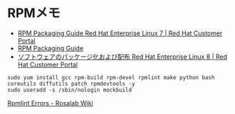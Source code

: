 # RPMメモ

- [RPM Packaging Guide Red Hat Enterprise Linux 7 | Red Hat Customer Portal](https://access.redhat.com/documentation/en-us/red_hat_enterprise_linux/7/html-single/rpm_packaging_guide/index)
- [RPM Packaging Guide](https://rpm-packaging-guide.github.io/)
- [ソフトウェアのパッケージ化および配布 Red Hat Enterprise Linux 8 | Red Hat Customer Portal](https://access.redhat.com/documentation/ja-jp/red_hat_enterprise_linux/8/html-single/packaging_and_distributing_software/index)


```
sudo yum install gcc rpm-build rpm-devel rpmlint make python bash coreutils diffutils patch rpmdevtools -y
sudo useradd -s /sbin/nologin mockbuild
```



[Rpmlint Errors - Rosalab Wiki](http://wiki.rosalab.ru/en/index.php/Rpmlint_Errors#subsys-not-used)

